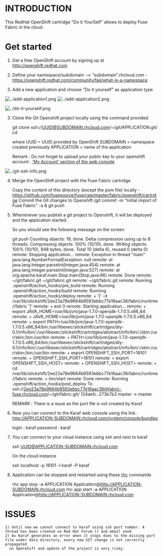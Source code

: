 ﻿﻿INTRODUCTION
============

This RedHat OpenShift cartridge "Do it YourSelf" allows to deploy Fuse Fabric in the cloud.

Get started
===========

1. Get a free OpenShift account by signing up at http://openshift.redhat.com

2. Define your namespace/subdomain -->  "subdomain".rhcloud.com - https://openshift.redhat.com/community/faq/what-is-a-namespace

2. Add a new application and choose "Do it yourself" as application type

![../add-application1.png](https://github.com/fusesource/fuse/raw/master/fabric/openshift/add-application1.png)
![../add-application2.png](https://github.com/fusesource/fuse/raw/master/fabric/openshift/add-application2.png)

![../do-it-yourself.png](https://github.com/fusesource/fuse/raw/master/fabric/openshift/do-it-yourself.png)

3. Clone the Git Openshift project locally using the command provided

    git clone ssh://UUID@SUBDOMAIN.rhcloud.com/~/git/APPLICATION.git/
    cd

    where UUID = UUID provided by OpenShift
          SUBDOMAIN = namespace created previously
          APPLICATION = name of the application

    Remark : Do not forget to upload your public key to your openshift account : ['My Account' section of the web console](https://openshift.redhat.com/app/account)

![../git-ssh-info.png](https://github.com/fusesource/fuse/raw/master/fabric/openshift/git-ssh-info.png)

4. Merge the OpenShift project with the Fuse Fabric cartridge

    Copy the content of this directory (except the pom file) locally - https://github.com/fusesource/fuse/raw/master/fabric/openshift/cartridge
    Commit the Git changes to Openshift (git commit -m "Initial import of Fuse Fabric" -a & git push

5. Whenenever you publish a git project to Openshift, it will be deployed and the application started.

    So you should see the following message on the screen

    git push
    Counting objects: 19, done.
    Delta compression using up to 8 threads.
    Compressing objects: 100% (10/10), done.
    Writing objects: 100% (10/10), 948 bytes, done.
    Total 10 (delta 6), reused 0 (delta 0)
    remote: Stopping application...
    remote: Exception in thread "main" java.lang.NumberFormatException: null
    remote: 	at java.lang.Integer.parseInt(Integer.java:454)
    remote: 	at java.lang.Integer.parseInt(Integer.java:527)
    remote: 	at org.apache.karaf.main.Stop.main(Stop.java:66)
    remote: Done
    remote: ~/git/fabric.git ~/git/fabric.git
    remote: ~/git/fabric.git
    remote: Running .openshift/action_hooks/pre_build
    remote: Running .openshift/action_hooks/build
    remote: Running .openshift/action_hooks/deploy
    remote: + '[' -d /var/lib/stickshift/2ee23a78e9664b8593ebbc77e16aac38/fabric/runtime//fabric ']'
    remote: + exit 0
    remote: Starting application...
    remote: + export JAVA_HOME=/usr/lib/jvm/java-1.7.0-openjdk-1.7.0.5.x86_64
    remote: + JAVA_HOME=/usr/lib/jvm/java-1.7.0-openjdk-1.7.0.5.x86_64
    remote: + export PATH=/usr/lib/jvm/java-1.7.0-openjdk-1.7.0.5.x86_64/bin:/usr/libexec/stickshift/cartridges/diy-0.1/info/bin/:/usr/libexec/stickshift/cartridges/abstract/info/bin/:/sbin:/usr/sbin:/bin:/usr/bin
    remote: + PATH=/usr/lib/jvm/java-1.7.0-openjdk-1.7.0.5.x86_64/bin:/usr/libexec/stickshift/cartridges/diy-0.1/info/bin/:/usr/libexec/stickshift/cartridges/abstract/info/bin/:/sbin:/usr/sbin:/bin:/usr/bin
    remote: + export OPENSHIFT_SSH_PORT=18101
    remote: + OPENSHIFT_SSH_PORT=18101
    remote: + export OPENSHIFT_SSH_HOST=
    remote: + OPENSHIFT_SSH_HOST=
    remote: + cd /var/lib/stickshift/2ee23a78e9664b8593ebbc77e16aac38/fabric/runtime//fabric
    remote: + bin/start
    remote: Done
    remote: Running .openshift/action_hooks/post_deploy
    To ssh://2ee23a78e9664b8593ebbc77e16aac38@fabric-fuse.rhcloud.com/~/git/fabric.git/
    124aefc..273b7b3  master -> master

    REMARK : There is a issue as the port file is not created by Karaf

6. Now you can connect to the Karaf web console using the link : http://APPLICATION-SUBDOMAIN.rhcloud.com/system/console/bundles

    login : karaf
    password : karaf

7. You can connect to your cloud instance using ssh and next to karaf

    ssh UUID@APPLICATION-SUBDOMAIN.rhcloud.com

    On the cloud instance

    ssh localhost -p 18101 -l karaf -P karaf

8. Application can be stopped and restarted using these [rhc](https://openshift.redhat.com/app/getting_started) commands

    rhc app stop -a APPLICATION Application@http://APPLICATION-SUBDOMAIN.rhcloud.com
    rhc app start -a APPLICATION Application@http://APPLICATION-SUBDOMAIN.rhcloud.com


ISSUES
======

    1) Until now we cannot connect to karaf using ssh port number. A thread has been created on Red Hat Forum () and email send
    2) As Karaf generates an error when it stops dues to the missing port file under data directory, every new GIT change is not correctly propagated
      on Openshift and update of the project is very risky.











